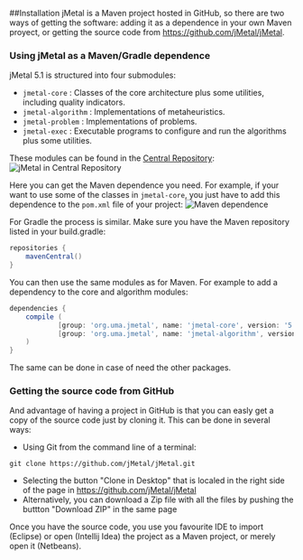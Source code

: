 <!--<div id='id-installation'/>-->
##Installation
jMetal is a Maven project hosted in GitHub, so there are two ways of getting the software: adding it as a dependence in your own Maven proyect, or getting the source code from https://github.com/jMetal/jMetal.

### Using jMetal as a Maven/Gradle dependence
jMetal 5.1 is structured into four submodules:
* `jmetal-core` : Classes of the core architecture plus some utilities, including quality indicators.
* `jmetal-algorithm` : Implementations of metaheuristics.
* `jmetal-problem` : Implementations of problems.
* `jmetal-exec` : Executable programs to configure and run the algorithms plus some utilities.

These modules can be found in the [Central Repository](http://search.maven.org/):
![jMetal in Central Repository](https://github.com/jMetal/jMetalUserManual/blob/master/figures/centralRepository.png)

Here you can get the Maven dependence you need. For example, if your want to use some of the classes in `jmetal-core`, you just have to add this dependence to the `pom.xml` file of your project:
![Maven dependence](https://github.com/jMetal/jMetalUserManual/blob/master/figures/mavenDependence.png)

For Gradle the process is similar. Make sure you have the Maven repository listed in your build.gradle:

```Groovy
repositories {
    mavenCentral()
}
```

You can then use the same modules as for Maven. For example to add a dependency to the core and algorithm modules:

```Groovy
dependencies {
    compile (
            [group: 'org.uma.jmetal', name: 'jmetal-core', version: '5.1'],
            [group: 'org.uma.jmetal', name: 'jmetal-algorithm', version: '5.1']
    )
}
```

The same can be done in case of need the other packages.

### Getting the source code from GitHub
And advantage of having a project in GitHub is that you can easly get a copy of the source code just by cloning it. This can be done in several ways:
* Using Git from the command line of a terminal:
```
git clone https://github.com/jMetal/jMetal.git
```
* Selecting the button "Clone in Desktop" that is localed in the right side of the page in https://github.com/jMetal/jMetal
* Alternatively, you can download a Zip file with all the files by pushing the buttton "Download ZIP" in the same page

Once you have the source code, you use you favourite IDE to import (Eclipse) or open (Intellij Idea) the project as a Maven project, or merely open it (Netbeans).
